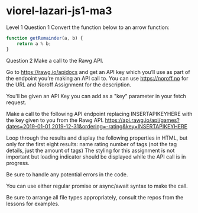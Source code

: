 # viorel-lazari-js1-ma3

Level 1
Question 1
Convert the function below to an arrow function:

```js
function getRemainder(a, b) {
	return a % b;
}
```

Question 2
Make a call to the Rawg API.

Go to https://rawg.io/apidocs and get an API key which you’ll use as part of the endpoint you’re making an API call to. You can use https://noroff.no for the URL and Noroff Assignment for the description.

You'll be given an API Key you can add as a "key" parameter in your fetch request.

Make a call to the following API endpoint replacing INSERTAPIKEYHERE with the key given to you from the Rawg API.
https://api.rawg.io/api/games?dates=2019-01-01,2019-12-31&ordering=-rating&key=INSERTAPIKEYHERE

Loop through the results and display the following properties in HTML, but only for the first eight results:
name
rating
number of tags (not the tag details, just the amount of tags)
The styling for this assignment is not important but loading indicator should be displayed while the API call is in progress.

Be sure to handle any potential errors in the code.

You can use either regular promise or async/await syntax to make the call.

Be sure to arrange all file types appropriately, consult the repos from the lessons for examples.
